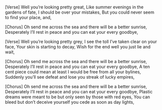[Verse]
Well you’re looking pretty great,
Like summer evenings in the gardens of fate,
I should be over your mistakes,
But you could never seem to find your place, and,

[Chorus]
Oh send me across the sea and there will be a better sunrise,
Desperately I’ll rest in peace and you can eat your every goodbye,

[Verse]
Well you’re looking pretty grey,
I see the toll I’ve taken clear on your face,
Your skin is starting to decay,
Wish for the end well you just lie and wait,

[Chorus]
Oh send me across the sea and there will be a better sunrise,
Desperately I’ll rest in peace and you can eat your every goodbye,
A ten cent piece could mean at least I would be free from all your bylines,
Suddenly you’ll see defeat and lose you streak of lucky empires,

[Chorus]
Oh send me across the sea and there will be a better sunrise,
Desperately I’ll rest in peace and you can eat your every goodbye,
Plastic dreams were meant to be but only seen by those with red eyes,
You can bleed but don’t deceive yourself you cede as soon as day lights,
